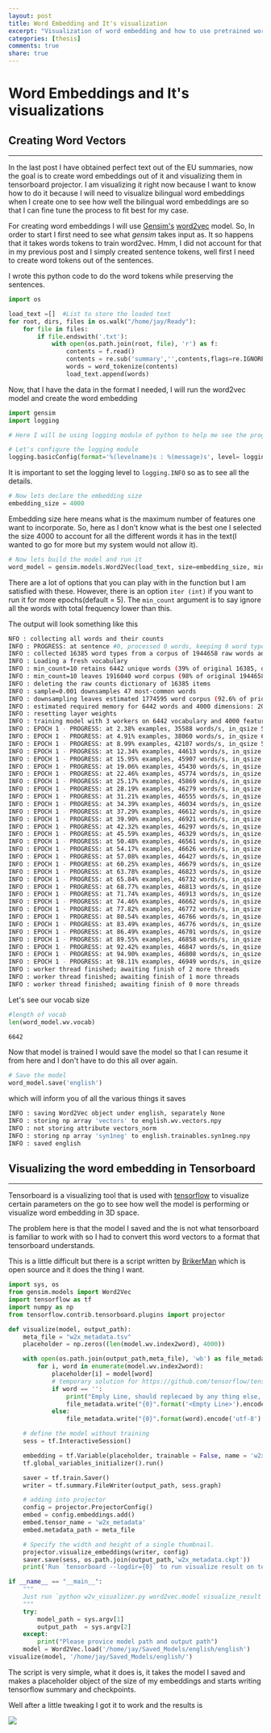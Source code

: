 ```yaml
---
layout: post
title: Word Embedding and It's visualization
excerpt: "Visualization of word embedding and how to use pretrained word embeddings"
categories: [thesis]
comments: true
share: true
---
```

# Word Embeddings and It's visualizations

## Creating Word Vectors
---
In the last post I have obtained perfect text out of the EU summaries, now the goal is to create word embeddings out of it and visualizing them in tensorboard projector. I am visualizing it right now because I want to know how to do it because I will need to visualize bilingual word embeddings when I create one to see how well the bilingual word embeddings are so that I can fine tune the process to fit best for my case.

For creating word embeddings I will use [Gensim's](https://radimrehurek.com/gensim/) [word2vec](https://radimrehurek.com/gensim/models/word2vec.html) model. So, In order to start I first need to see what *gensim* takes input as. It so happens that it takes words tokens to train word2vec. Hmm, I did not account for that in my previous post and I simply created sentence tokens, well first I need to create word tokens out of the sentences.

I wrote this python code to do the word tokens while preserving the sentences.

```python
import os

load_text =[]  #List to store the loaded text
for root, dirs, files in os.walk("/home/jay/Ready"):
    for file in files:
        if file.endswith('.txt'):
            with open(os.path.join(root, file), 'r') as f:
                contents = f.read()
                contents = re.sub('summary','',contents,flags=re.IGNORECASE)    # Removing the word summary
                words = word_tokenize(contents)
                load_text.append(words)
```

Now, that I have the data in the format I needed, I will run the word2vec model and create the word embedding

```python
import gensim
import logging

# Here I will be using logging module of python to help me see the progress and statistics.

# Let's configure the logging module 
logging.basicConfig(format='%(levelname)s : %(message)s', level= logging.INFO)
```

It is important to set the logging level to ```logging.INFO``` so as to see all the details.

```python
# Now lets declare the embedding size
embedding_size = 4000 
```

Embedding size here means what is the maximum number of features one want to incorporate. So, here as I don't know what is the best one I selected the size 4000 to account for all the different words it has in the text(I wanted to go for more but my system would not allow it).

```python 
# Now lets build the model and run it
word_model = gensim.models.Word2Vec(load_text, size=embedding_size, min_count=5)
```
There are a lot of options that you can play with in the function but I am satisfied with these. However, there is an option ```iter (int)```  if you want to run it for more epochs(default = 5). The ```min_count``` argument is to say ignore all the words with total frequency lower than this.

The output will look something like this

```bash 
NFO : collecting all words and their counts
INFO : PROGRESS: at sentence #0, processed 0 words, keeping 0 word types
INFO : collected 16385 word types from a corpus of 1944658 raw words and 5293 sentences
INFO : Loading a fresh vocabulary
INFO : min_count=10 retains 6442 unique words (39% of original 16385, drops 9943)
INFO : min_count=10 leaves 1916040 word corpus (98% of original 1944658, drops 28618)
INFO : deleting the raw counts dictionary of 16385 items
INFO : sample=0.001 downsamples 47 most-common words
INFO : downsampling leaves estimated 1774595 word corpus (92.6% of prior 1916040)
INFO : estimated required memory for 6442 words and 4000 dimensions: 209365000 bytes
INFO : resetting layer weights
INFO : training model with 3 workers on 6442 vocabulary and 4000 features, using sg=0 hs=0 sample=0.001 negative=5 window=5
INFO : EPOCH 1 - PROGRESS: at 2.38% examples, 35588 words/s, in_qsize 5, out_qsize 0
INFO : EPOCH 1 - PROGRESS: at 4.91% examples, 38060 words/s, in_qsize 6, out_qsize 0
INFO : EPOCH 1 - PROGRESS: at 8.99% examples, 42107 words/s, in_qsize 5, out_qsize 0
INFO : EPOCH 1 - PROGRESS: at 12.34% examples, 44613 words/s, in_qsize 5, out_qsize 0
INFO : EPOCH 1 - PROGRESS: at 15.95% examples, 45907 words/s, in_qsize 5, out_qsize 0
INFO : EPOCH 1 - PROGRESS: at 19.06% examples, 45430 words/s, in_qsize 5, out_qsize 0
INFO : EPOCH 1 - PROGRESS: at 22.46% examples, 45774 words/s, in_qsize 5, out_qsize 0
INFO : EPOCH 1 - PROGRESS: at 25.17% examples, 45869 words/s, in_qsize 5, out_qsize 0
INFO : EPOCH 1 - PROGRESS: at 28.19% examples, 46279 words/s, in_qsize 5, out_qsize 0
INFO : EPOCH 1 - PROGRESS: at 31.21% examples, 46555 words/s, in_qsize 5, out_qsize 0
INFO : EPOCH 1 - PROGRESS: at 34.39% examples, 46034 words/s, in_qsize 5, out_qsize 0
INFO : EPOCH 1 - PROGRESS: at 37.29% examples, 46612 words/s, in_qsize 5, out_qsize 0
INFO : EPOCH 1 - PROGRESS: at 39.90% examples, 46921 words/s, in_qsize 5, out_qsize 0
INFO : EPOCH 1 - PROGRESS: at 42.32% examples, 46297 words/s, in_qsize 5, out_qsize 0
INFO : EPOCH 1 - PROGRESS: at 45.59% examples, 46329 words/s, in_qsize 5, out_qsize 0
INFO : EPOCH 1 - PROGRESS: at 50.48% examples, 46561 words/s, in_qsize 5, out_qsize 0
INFO : EPOCH 1 - PROGRESS: at 54.17% examples, 46626 words/s, in_qsize 5, out_qsize 0
INFO : EPOCH 1 - PROGRESS: at 57.08% examples, 46427 words/s, in_qsize 4, out_qsize 1
INFO : EPOCH 1 - PROGRESS: at 60.25% examples, 46679 words/s, in_qsize 5, out_qsize 0
INFO : EPOCH 1 - PROGRESS: at 63.78% examples, 46823 words/s, in_qsize 5, out_qsize 0
INFO : EPOCH 1 - PROGRESS: at 65.84% examples, 46732 words/s, in_qsize 5, out_qsize 0
INFO : EPOCH 1 - PROGRESS: at 68.77% examples, 46813 words/s, in_qsize 5, out_qsize 0
INFO : EPOCH 1 - PROGRESS: at 71.74% examples, 46913 words/s, in_qsize 5, out_qsize 0
INFO : EPOCH 1 - PROGRESS: at 74.46% examples, 46662 words/s, in_qsize 5, out_qsize 0
INFO : EPOCH 1 - PROGRESS: at 77.82% examples, 46772 words/s, in_qsize 5, out_qsize 0
INFO : EPOCH 1 - PROGRESS: at 80.54% examples, 46766 words/s, in_qsize 5, out_qsize 0
INFO : EPOCH 1 - PROGRESS: at 83.49% examples, 46776 words/s, in_qsize 5, out_qsize 0
INFO : EPOCH 1 - PROGRESS: at 86.49% examples, 46701 words/s, in_qsize 6, out_qsize 0
INFO : EPOCH 1 - PROGRESS: at 89.55% examples, 46858 words/s, in_qsize 5, out_qsize 0
INFO : EPOCH 1 - PROGRESS: at 92.42% examples, 46847 words/s, in_qsize 5, out_qsize 0
INFO : EPOCH 1 - PROGRESS: at 94.90% examples, 46808 words/s, in_qsize 6, out_qsize 0
INFO : EPOCH 1 - PROGRESS: at 98.11% examples, 46949 words/s, in_qsize 4, out_qsize 0
INFO : worker thread finished; awaiting finish of 2 more threads
INFO : worker thread finished; awaiting finish of 1 more threads
INFO : worker thread finished; awaiting finish of 0 more threads
```

Let's see our vocab size

```python
#length of vocab
len(word_model.wv.vocab)
```

```bash
6642
```

Now that model is trained I would save the model so that I can resume it from here and I don't have to do this all over again.

```python
# Save the model 
word_model.save('english')
```

which will inform you of all the various things it saves

```bash 
INFO : saving Word2Vec object under english, separately None
INFO : storing np array 'vectors' to english.wv.vectors.npy
INFO : not storing attribute vectors_norm
INFO : storing np array 'syn1neg' to english.trainables.syn1neg.npy
INFO : saved english
```

## Visualizing the word embedding in Tensorboard

---

Tensorboard is a visualizing tool that is used with [tensorflow](https://www.tensorflow.org/) to visualize certain parameters on the go to see how well the model is performing or visualize word embedding in 3D space. 

The problem here is that the model I saved and the is not what tensorboard is familiar to work with so I had to convert this word vectors to a format that tensorboard understands. 

This is a little difficult but there is a script written by [BrikerMan](https://gist.github.com/BrikerMan/7bd4e4bd0a00ac9076986148afc06507) which is open source and it does the thing I want. 

```python
import sys, os
from gensim.models import Word2Vec
import tensorflow as tf
import numpy as np
from tensorflow.contrib.tensorboard.plugins import projector

def visualize(model, output_path):
    meta_file = "w2x_metadata.tsv"
    placeholder = np.zeros((len(model.wv.index2word), 4000))

    with open(os.path.join(output_path,meta_file), 'wb') as file_metadata:
        for i, word in enumerate(model.wv.index2word):
            placeholder[i] = model[word]
            # temporary solution for https://github.com/tensorflow/tensorflow/issues/9094
            if word == '':
                print("Emply Line, should replecaed by any thing else, or will cause a bug of tensorboard")
                file_metadata.write("{0}".format('<Empty Line>').encode('utf-8') + b'\n')
            else:
                file_metadata.write("{0}".format(word).encode('utf-8') + b'\n')

    # define the model without training
    sess = tf.InteractiveSession()

    embedding = tf.Variable(placeholder, trainable = False, name = 'w2x_metadata')
    tf.global_variables_initializer().run()

    saver = tf.train.Saver()
    writer = tf.summary.FileWriter(output_path, sess.graph)

    # adding into projector
    config = projector.ProjectorConfig()
    embed = config.embeddings.add()
    embed.tensor_name = 'w2x_metadata'
    embed.metadata_path = meta_file

    # Specify the width and height of a single thumbnail.
    projector.visualize_embeddings(writer, config)
    saver.save(sess, os.path.join(output_path,'w2x_metadata.ckpt'))
    print('Run `tensorboard --logdir={0}` to run visualize result on tensorboard'.format(output_path))

if __name__ == "__main__":
    """
    Just run `python w2v_visualizer.py word2vec.model visualize_result`
    """
    try:
        model_path = sys.argv[1]
        output_path  = sys.argv[2]
    except:
        print("Please provice model path and output path")
    model = Word2Vec.load('/home/jay/Saved_Models/english/english')
visualize(model, '/home/jay/Saved_Models/english/')
```

The script is very simple, what it does is, it takes the model I saved and makes a placeholder object of the size of my embeddings and starts writing tensorflow summary and checkpoints. 

Well after a little tweaking I got it to work and the results is 

<img src="{{ site.baseurl }}/img/tensorboard.png">
